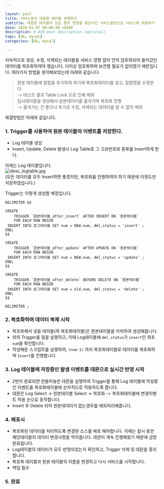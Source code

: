 ```yaml
---

layout: post
title: 서비스중인 대용량 테이블 변경하기
subtitle: 대용량 테이블의 모든 행의 변경을 최단시간 서비스중단으로 서비스에 적용하기
date: 2020-01-07 00:00:00 +0300
description: # Add post description (optional)
tags: [db, mysql]
categories: [db, mysql]

---
```


지속적으로 생성, 수정, 삭제되는 테이블을 서비스 영향 없이 안의 암호화되어 들어갔던 데이터를 복호화하여야 했습니다. 더이상 암호화하여 보관할 필요가 없어졌기 때문입니다. 여러가지 방법을 생각해보았는데 아래와 같습니다.
> 원본 테이블에 칼럼을 추가하여 여기에 복호화데이터를 넣고, 칼럼명을 수정한다.  
> -> 테스트 결과 Table Lock 으로 인해 제외  
> 임시테이블을 생성해서 원본데이터를 옮겨가며 복호화 진행  
> -> 옮겨가는 건 좋으나 추가로 수정, 삭제되는 데이터를 알 수 없어 제외

해결방법은 아래와 같습니다.

### 1. Trigger를 사용하여 원본 테이블의 이벤트를 저장한다.
- Log 테이블 생성
- Insert, Update, Delete 발생시 Log Table로 그 고유번호와 종류를 Insert하게 한다.

아래는 Log 테이블입니다.  
![desc_logtable.jpg](https://papion93.github.io/img/desc_logtable.jpg)  
(모든 데이터를 모두 Insert하면 좋겠지만, 복호화를 진행하여야 하기 때문에 이정도만 저장하였습니다.)  

Trigger는 이렇게 생성할 예정입니다.  
```
DELIMITER $$

CREATE
    TRIGGER `원본테이블_after_insert` AFTER INSERT ON `원본테이블`
    FOR EACH ROW BEGIN
 INSERT INTO 로그테이블 SET num = NEW.num, dml_status = 'insert' ;
END;
$$

CREATE
    TRIGGER `원본테이블_after_update` AFTER UPDATE ON `원본테이블`
    FOR EACH ROW BEGIN
 INSERT INTO 로그테이블 SET num = NEW.num, dml_status = 'update' ;
END;
$$

CREATE
    TRIGGER `원본테이블_after_delete` BEFORE DELETE ON `원본테이블`
    FOR EACH ROW BEGIN
 INSERT INTO 로그테이블 SET num = old.num, dml_status = 'delete' ;
END;
$$

DELIMITER ;
```

### 2. 복호화하며 데이터 복제 시작
- 복호화해서 넣을 테이블(즉 복호화테이블)은 원본테이블을 카피하여 생성해둡니다.  
- 위의 Trigger를 일괄 실행하고, 이때 Log테이블에 `dml_status`가 `insert`인 최초 `num`을 확인합니다.  
- 작성해둔 스크립트를 실행하여, `(num-1)` 까지 복호화테이블로 데이터를 복호화하며 `Insert`를 진행합니다.

### 3. Log 테이블에 저장중인 발생 이벤트를 데몬으로 실시간 반영 시작
- 2번이 완료되면 만들어놓은 데몬을 실행하여 Trigger를 통해 Log 테이블에 작성중인 이벤트를 복호화테이블에 순차적으로 적용하도록 합니다.
- 데몬은 Log Select -> 원본테이블 Select -> 복호화 -> 복호화테이블에 변경이벤트 적용 순으로 동작합니다.
- Insert 후 Delete 되어 원본데이터가 없는경우를 예외처리해줍니다.

### 4. 배포시
- 복호화된 데이터를 처리하도록 변경된 소스를 배포 해야합니다. 이때는 잠시 동안 해당테이블의 데이터 변경사항을 막아둡니다. 데몬이 계속 진행해왔기 때문에 금방 완료됩니다.
- Log테이블의 데이터가 모두 반영되었는지 확인하고, Trigger 삭제 및 데몬을 중지합니다.
- 복호화 테이블과 원본 테이블의 이름을 변경하고 다시 서비스를 시작합니다.
- 백업 필수

### 5. 완료